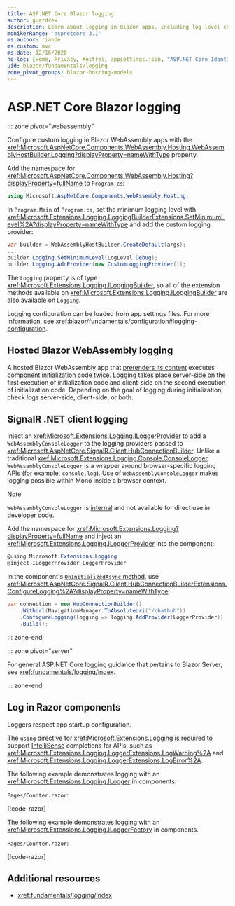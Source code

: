 ```yaml
---
title: ASP.NET Core Blazor logging
author: guardrex
description: Learn about logging in Blazor apps, including log level configuration and how to write log messages from Razor components.
monikerRange: 'aspnetcore-3.1'
ms.author: riande
ms.custom: mvc
ms.date: 12/16/2020
no-loc: [Home, Privacy, Kestrel, appsettings.json, "ASP.NET Core Identity", cookie, Cookie, Blazor, "Blazor Server", "Blazor WebAssembly", "Identity", "Let's Encrypt", Razor, SignalR]
uid: blazor/fundamentals/logging
zone_pivot_groups: blazor-hosting-models
---
```

# ASP.NET Core Blazor logging

::: zone pivot="webassembly"

Configure custom logging in Blazor WebAssembly apps with the <xref:Microsoft.AspNetCore.Components.WebAssembly.Hosting.WebAssemblyHostBuilder.Logging?displayProperty=nameWithType> property.

Add the namespace for <xref:Microsoft.AspNetCore.Components.WebAssembly.Hosting?displayProperty=fullName> to `Program.cs`:

```csharp
using Microsoft.AspNetCore.Components.WebAssembly.Hosting;
```

In `Program.Main` of `Program.cs`, set the minimum logging level with <xref:Microsoft.Extensions.Logging.LoggingBuilderExtensions.SetMinimumLevel%2A?displayProperty=nameWithType> and add the custom logging provider:

```csharp
var builder = WebAssemblyHostBuilder.CreateDefault(args);
...
builder.Logging.SetMinimumLevel(LogLevel.Debug);
builder.Logging.AddProvider(new CustomLoggingProvider());
```

The `Logging` property is of type <xref:Microsoft.Extensions.Logging.ILoggingBuilder>, so all of the extension methods available on <xref:Microsoft.Extensions.Logging.ILoggingBuilder> are also available on `Logging`.

Logging configuration can be loaded from app settings files. For more information, see <xref:blazor/fundamentals/configuration#logging-configuration>.

## Hosted Blazor WebAssembly logging

A hosted Blazor WebAssembly app that [prerenders its content](xref:blazor/components/prerendering-and-integration) executes [component initialization code twice](xref:blazor/components/lifecycle#component-initialization-oninitializedasync). Logging takes place server-side on the first execution of initialization code and client-side on the second execution of initialization code. Depending on the goal of logging during initialization, check logs server-side, client-side, or both.

## SignalR .NET client logging

Inject an <xref:Microsoft.Extensions.Logging.ILoggerProvider> to add a `WebAssemblyConsoleLogger` to the logging providers passed to <xref:Microsoft.AspNetCore.SignalR.Client.HubConnectionBuilder>. Unlike a traditional <xref:Microsoft.Extensions.Logging.Console.ConsoleLogger>, `WebAssemblyConsoleLogger` is a wrapper around browser-specific logging APIs (for example, `console.log`). Use of `WebAssemblyConsoleLogger` makes logging possible within Mono inside a browser context.

> [!NOTE]
> `WebAssemblyConsoleLogger` is [internal](/dotnet/csharp/language-reference/keywords/internal) and not available for direct use in developer code.

Add the namespace for <xref:Microsoft.Extensions.Logging?displayProperty=fullName> and inject an <xref:Microsoft.Extensions.Logging.ILoggerProvider> into the component:

```csharp
@using Microsoft.Extensions.Logging
@inject ILoggerProvider LoggerProvider
```

In the component's [`OnInitializedAsync` method](xref:blazor/components/lifecycle#component-initialization-oninitializedasync), use <xref:Microsoft.AspNetCore.SignalR.Client.HubConnectionBuilderExtensions.ConfigureLogging%2A?displayProperty=nameWithType>:

```csharp
var connection = new HubConnectionBuilder()
    .WithUrl(NavigationManager.ToAbsoluteUri("/chathub"))
    .ConfigureLogging(logging => logging.AddProvider(LoggerProvider))
    .Build();
```

::: zone-end

::: zone pivot="server"

For general ASP.NET Core logging guidance that pertains to Blazor Server, see <xref:fundamentals/logging/index>.

::: zone-end

## Log in Razor components

Loggers respect app startup configuration.

The `using` directive for <xref:Microsoft.Extensions.Logging> is required to support [IntelliSense](/visualstudio/ide/using-intellisense) completions for APIs, such as <xref:Microsoft.Extensions.Logging.LoggerExtensions.LogWarning%2A> and <xref:Microsoft.Extensions.Logging.LoggerExtensions.LogError%2A>.

The following example demonstrates logging with an <xref:Microsoft.Extensions.Logging.ILogger> in components.

`Pages/Counter.razor`:

[!code-razor[](~/3.1/blazor/samples/BlazorSample_WebAssembly/Pages/logging/Counter1.razor?highlight=3,16)]

The following example demonstrates logging with an <xref:Microsoft.Extensions.Logging.ILoggerFactory> in components.

`Pages/Counter.razor`:

[!code-razor[](~/3.1/blazor/samples/BlazorSample_WebAssembly/Pages/logging/Counter2.razor?highlight=3,16-17)]

## Additional resources

* <xref:fundamentals/logging/index>
